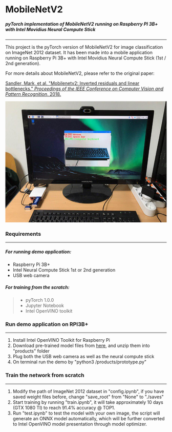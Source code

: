 # MobileNetV2

##### pyTorch implementation of MobileNetV2 running on Raspberry PI 3B+ with Intel Movidius Neural Compute Stick

------

This project is the pyTorch version of MobileNetV2 for image classification on ImageNet 2012 dataset. It has been made into a mobile application running on Raspberry Pi 3B+ with Intel Movidius Neural Compute Stick (1st / 2nd generation).

For more details about MobileNetV2, please refer to the original paper:

<u>Sandler, Mark, et al. "Mobilenetv2: Inverted residuals and linear bottlenecks." *Proceedings of the IEEE Conference on Computer Vision and Pattern Recognition*. 2018.</u>

![demo](assets/mobilenetv2_rp3b+.jpg)



### Requirements

------

##### For running demo application:

- Raspberry Pi 3B+
- Intel Neural Compute Stick 1st or 2nd generation
- USB web camera

##### For training from the scratch:

> - pyTorch 1.0.0
> - Jupyter Notebook
> - Intel OpenVINO toolkit



### Run demo application on RPI3B+

------

1. Install Intel OpenVINO Toolkit for Raspberry Pi
2. Download pre-trained model files from [here](https://drive.google.com/open?id=1utBudlwWfM9QbUnYlDLDNmqp8QGyjwDN), and unzip them into "products" folder
3. Plug both the USB web camera as well as the neural compute stick
4. On terminal run the demo by "python3 <path to the project>/products/prototype.py"



### Train the network from scratch

------

1. Modify the path of ImageNet 2012 dataset in "config.ipynb", if you have saved weight files before, change "save_root" from "None" to "./saves"
2. Start training by running "train.ipynb", it will take approximately 10 days (GTX 1080 TI) to reach 91.4% accuracy @ TOP1.
3. Run "test.ipynb" to test the model with your own image, the script will generate an ONNX model automatically, which will be further converted to Intel OpenVINO model presentation through model optimizer.